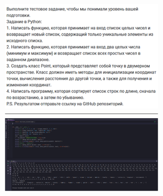 ![zadachi](https://github.com/filthps/zadachi11.04.2024/blob/master/readme-images/img1.png?raw=true)

***

![zadachi](https://github.com/filthps/zadachi11.04.2024/blob/master/readme-images/img2.png?raw=true)
